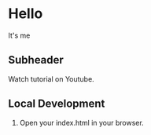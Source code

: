 # Hello

It's me

## Subheader

Watch tutorial on Youtube.

 ## Local Development

 1. Open your index.html in your browser.
